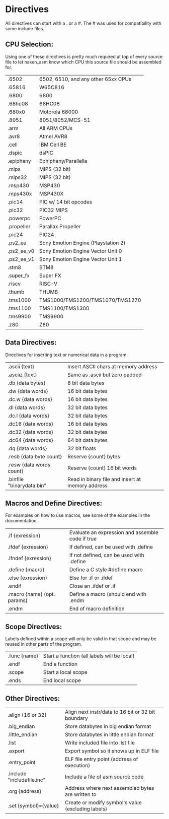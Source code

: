 Directives
==========

All directives can start with a . or a #.  The # was used for compatibility
with some include files.

CPU Selection:
--------------
Using one of these directives is pretty much required at
top of every source file to let naken_asm know which
CPU this source file should be assembled for.

|                 |                                      |
|-----------------|--------------------------------------|
|.6502            |6502, 6510, and any other 65xx CPUs
|.65816           |W65C816
|.6800            |6800
|.68hc08          |68HC08
|.680x0           |Motorola 68000
|.8051            |8051/8052/MCS-51
|.arm             |All ARM CPUs
|.avr8            |Atmel AVR8
|.cell            |IBM Cell BE
|.dspic           |dsPIC
|.epiphany        |Ephiphany/Parallella
|.mips            |MIPS (32 bit)
|.mips32          |MIPS (32 bit)
|.msp430          |MSP430
|.mps430x         |MSP430X
|.pic14           |PIC w/ 14 bit opcodes
|.pic32           |PIC32 MIPS
|.powerpc         |PowerPC
|.propeller       |Parallax Propeller
|.pic24           |PIC24
|.ps2_ee          |Sony Emotion Engine (Playstation 2)
|.ps2_ee_v0       |Sony Emotion Engine Vector Unit 0
|.ps2_ee_v1       |Sony Emotion Engine Vector Unit 1
|.stm8            |STM8
|.super_fx        |Super FX
|.riscv           |RISC-V
|.thumb           |THUMB
|.tms1000         |TMS1000/TMS1200/TMS1070/TMS1270
|.tms1100         |TMS1100/TMS1300
|.tms9900         |TMS9900
|.z80             |Z80

Data Directives:
----------------

Directives for inserting text or numerical data in a program.

|                          |                                       |
|--------------------------|---------------------------------------|
|.ascii {text}             |Insert ASCII chars at memory address
|.asciiz {text}            |Same as .ascii but zero padded
|.db {data bytes}          |8 bit data bytes
|.dw {data words}          |16 bit data bytes
|.dc.w {data words}        |16 bit data bytes
|.dl {data words}          |32 bit data bytes
|.dc.l {data words}        |32 bit data bytes
|.dc16 {data words}        |16 bit data bytes
|.dc32 {data words}        |32 bit data bytes
|.dc64 {data words}        |64 bit data bytes
|.dq {data words}          |32 bit floats
|.resb {data byte count}   |Reserve {count} bytes
|.resw {data words count}  |Reserve {count} 16 bit words
|.binfile "binarydata.bin" |Read in binary file and insert at memory address

Macros and Define Directives:
-----------------------------
For examples on how to use macros, see some of the examples in the documentation.

|                            |                                                 |
|----------------------------|-------------------------------------------------|
|.if {exression}             |Evaluate an expression and assemble code if true
|.ifdef {exression}          |If defined, can be used with .define
|.ifndef {exression}         |If not defined, can be used with .define
|.define {macro}             |Define a C style #define macro
|.else {exression}           |Else for .if or .ifdef
|.endif                      |Close an .ifdef or .if
|.macro {name} (opt. params) |Define a macro (should end with .endm
|.endm                       |End of macro definition


Scope Directives:
-----------------
Labels defined within a scope will only be valid in that
scope and may be reused in other parts of the program.

|                            |                             |
|----------------------------|-----------------------------|
|.func {name}                |Start a function (all labels will be local)
|.endf                       |End a function
|.scope                      |Start a local scope
|.ends                       |End local scope

Other Directives:
-----------------
|                           |                              |
|---------------------------|------------------------------|
|.align {16 or 32}          |Align next instr/data to 16 bit or 32 bit boundary
|.big_endian                |Store databytes in big endian format
|.little_endian             |Store databytes in little endian format
|.list                      |Write included file into .lst file
|.export                    |Export symbol so it shows up in ELF file
|.entry_point               |ELF file entry point (address of execution)
|.include "includefile.inc" |Include a file of asm source code
|.org {address}             |Address where next assembled bytes are written to
|.set {symbol}={value}      |Create or modify symbol's value (excluding labels)


